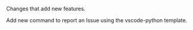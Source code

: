 Changes that add new features.

Add new command to report an Issue using the vscode-python template.
